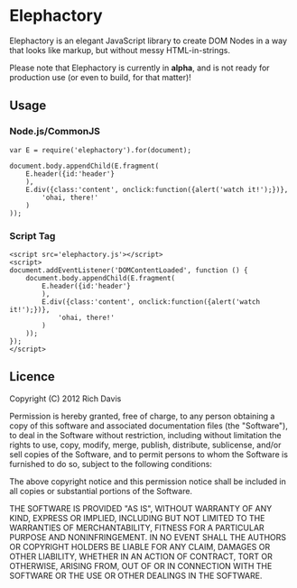 # Elephactory

Elephactory is an elegant JavaScript library to create DOM Nodes in a way that looks like markup, but without messy HTML-in-strings.

Please note that Elephactory is currently in **alpha**, and is not ready for production use (or even to build, for that matter)!

## Usage
### Node.js/CommonJS
	var E = require('elephactory').for(document);

	document.body.appendChild(E.fragment(
		E.header({id:'header'}
		),
		E.div({class:'content', onclick:function({alert('watch it!');})},
			'ohai, there!'
		)
	));

### Script Tag
	<script src='elephactory.js'></script>
	<script>
	document.addEventListener('DOMContentLoaded', function () {
		document.body.appendChild(E.fragment(
			E.header({id:'header'}
			),
			E.div({class:'content', onclick:function({alert('watch it!');})},
				'ohai, there!'
			)
		));
	});
	</script>

## Licence
Copyright (C) 2012 Rich Davis

Permission is hereby granted, free of charge, to any person obtaining a copy of this software and associated documentation files (the "Software"), to deal in the Software without restriction, including without limitation the rights to use, copy, modify, merge, publish, distribute, sublicense, and/or sell copies of the Software, and to permit persons to whom the Software is furnished to do so, subject to the following conditions:

The above copyright notice and this permission notice shall be included in all copies or substantial portions of the Software.

THE SOFTWARE IS PROVIDED "AS IS", WITHOUT WARRANTY OF ANY KIND, EXPRESS OR IMPLIED, INCLUDING BUT NOT LIMITED TO THE WARRANTIES OF MERCHANTABILITY, FITNESS FOR A PARTICULAR PURPOSE AND NONINFRINGEMENT. IN NO EVENT SHALL THE AUTHORS OR COPYRIGHT HOLDERS BE LIABLE FOR ANY CLAIM, DAMAGES OR OTHER LIABILITY, WHETHER IN AN ACTION OF CONTRACT, TORT OR OTHERWISE, ARISING FROM, OUT OF OR IN CONNECTION WITH THE SOFTWARE OR THE USE OR OTHER DEALINGS IN THE SOFTWARE.